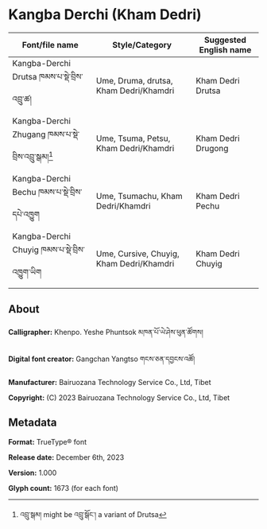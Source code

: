 # Kangba Derchi (Kham Dedri)
| Font/file name | Style/Category | Suggested English name |
| ------------- | ------------ | ------
| Kangba-Derchi Drutsa ཁམས་པ་སྡེ་བྲིས་འབྲུ་ཚ། | Ume, Druma, drutsa, Kham Dedri/Khamdri | Kham Dedri Drutsa |
| Kangba-Derchi Zhugang ཁམས་པ་སྡེ་བྲིས་འབྲུ་སྒམ།[^1] | Ume, Tsuma, Petsu, Kham Dedri/Khamdri    | Kham Dedri Drugong |
| Kangba-Derchi Bechu ཁམས་པ་སྡེ་བྲིས་དཔེ་འཁྱུག    | Ume, Tsumachu, Kham Dedri/Khamdri        | Kham Dedri Pechu   |
| Kangba-Derchi Chuyig ཁམས་པ་སྡེ་བྲིས་འཁྱུག་ཡིག   | Ume, Cursive, Chuyig, Kham Dedri/Khamdri | Kham Dedri Chuyig  |

## About 

**Calligrapher:** Khenpo. Yeshe Phuntsok མཁན་པོ་ཡེ་ཤེས་ཕུན་ཚོགས།

**Digital font creator:** Gangchan Yangtso གངས་ཅན་དབྱངས་འཚོ།

**Manufacturer:** Bairuozana Technology Service Co., Ltd, Tibet

**Copyright:** (C) 2023 Bairuozana Technology Service Co., Ltd, Tibet


## Metadata

**Format:** TrueType® font

**Release date:** December 6th, 2023

**Version:** 1.000

**Glyph count:** 1673 (for each font)


[^1]: འབྲུ་སྒམ། might be འབྲུ་སྒོང་། a variant of Drutsa 
